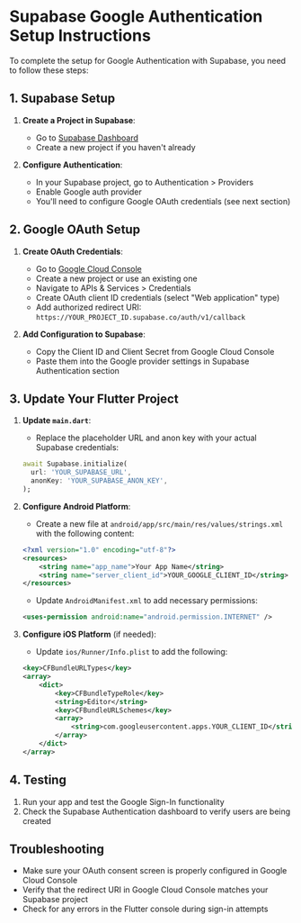 # Supabase Google Authentication Setup Instructions

To complete the setup for Google Authentication with Supabase, you need to follow these steps:

## 1. Supabase Setup

1. **Create a Project in Supabase**:
   - Go to [Supabase Dashboard](https://supabase.com/)
   - Create a new project if you haven't already

2. **Configure Authentication**:
   - In your Supabase project, go to Authentication > Providers
   - Enable Google auth provider
   - You'll need to configure Google OAuth credentials (see next section)

## 2. Google OAuth Setup

1. **Create OAuth Credentials**:
   - Go to [Google Cloud Console](https://console.cloud.google.com/)
   - Create a new project or use an existing one
   - Navigate to APIs & Services > Credentials
   - Create OAuth client ID credentials (select "Web application" type)
   - Add authorized redirect URI: `https://YOUR_PROJECT_ID.supabase.co/auth/v1/callback`

2. **Add Configuration to Supabase**:
   - Copy the Client ID and Client Secret from Google Cloud Console
   - Paste them into the Google provider settings in Supabase Authentication section

## 3. Update Your Flutter Project

1. **Update `main.dart`**:
   - Replace the placeholder URL and anon key with your actual Supabase credentials:
   ```dart
   await Supabase.initialize(
     url: 'YOUR_SUPABASE_URL',
     anonKey: 'YOUR_SUPABASE_ANON_KEY',
   );
   ```

2. **Configure Android Platform**:
   - Create a new file at `android/app/src/main/res/values/strings.xml` with the following content:
   ```xml
   <?xml version="1.0" encoding="utf-8"?>
   <resources>
       <string name="app_name">Your App Name</string>
       <string name="server_client_id">YOUR_GOOGLE_CLIENT_ID</string>
   </resources>
   ```
   
   - Update `AndroidManifest.xml` to add necessary permissions:
   ```xml
   <uses-permission android:name="android.permission.INTERNET" />
   ```

3. **Configure iOS Platform** (if needed):
   - Update `ios/Runner/Info.plist` to add the following:
   ```xml
   <key>CFBundleURLTypes</key>
   <array>
       <dict>
           <key>CFBundleTypeRole</key>
           <string>Editor</string>
           <key>CFBundleURLSchemes</key>
           <array>
               <string>com.googleusercontent.apps.YOUR_CLIENT_ID</string>
           </array>
       </dict>
   </array>
   ```

## 4. Testing

1. Run your app and test the Google Sign-In functionality
2. Check the Supabase Authentication dashboard to verify users are being created

## Troubleshooting

- Make sure your OAuth consent screen is properly configured in Google Cloud Console
- Verify that the redirect URI in Google Cloud Console matches your Supabase project
- Check for any errors in the Flutter console during sign-in attempts
